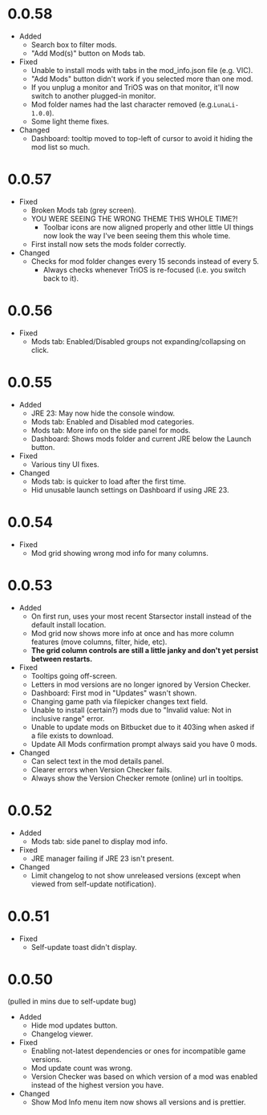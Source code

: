 # 0.0.58
- Added
  - Search box to filter mods.
  - "Add Mod(s)" button on Mods tab.
- Fixed
  - Unable to install mods with tabs in the mod_info.json file (e.g. VIC).
  - "Add Mods" button didn't work if you selected more than one mod.
  - If you unplug a monitor and TriOS was on that monitor, it'll now switch to another plugged-in monitor.
  - Mod folder names had the last character removed (e.g.`LunaLi-1.0.0`).
  - Some light theme fixes.
- Changed
  - Dashboard: tooltip moved to top-left of cursor to avoid it hiding the mod list so much.

# 0.0.57
- Fixed
  - Broken Mods tab (grey screen).
  - YOU WERE SEEING THE WRONG THEME THIS WHOLE TIME?!
    - Toolbar icons are now aligned properly and other little UI things now look the way I've been seeing them this whole time.
  - First install now sets the mods folder correctly.
- Changed
  - Checks for mod folder changes every 15 seconds instead of every 5.
    - Always checks whenever TriOS is re-focused (i.e. you switch back to it).

# 0.0.56

- Fixed
  - Mods tab: Enabled/Disabled groups not expanding/collapsing on click.

# 0.0.55

- Added
  - JRE 23: May now hide the console window.
  - Mods tab: Enabled and Disabled mod categories.
  - Mods tab: More info on the side panel for mods.
  - Dashboard: Shows mods folder and current JRE below the Launch button.
- Fixed
  - Various tiny UI fixes.
- Changed
  - Mods tab: is quicker to load after the first time.
  - Hid unusable launch settings on Dashboard if using JRE 23.

# 0.0.54

- Fixed
  - Mod grid showing wrong mod info for many columns.

# 0.0.53

- Added
  - On first run, uses your most recent Starsector install instead of the default install location.
  -  Mod grid now shows more info at once and has more column features (move columns, filter, hide, etc).
    - **The grid column controls are still a little janky and don't yet persist between restarts.**
- Fixed
  - Tooltips going off-screen.
  - Letters in mod versions are no longer ignored by Version Checker.
  - Dashboard: First mod in "Updates" wasn't shown.
  - Changing game path via filepicker changes text field.
  - Unable to install (certain?) mods due to "Invalid value: Not in inclusive range" error.
  - Unable to update mods on Bitbucket due to it 403ing when asked if a file exists to download.
  - Update All Mods confirmation prompt always said you have 0 mods.
- Changed
  - Can select text in the mod details panel.
  - Clearer errors when Version Checker fails.
  - Always show the Version Checker remote (online) url in tooltips.

# 0.0.52

- Added
    - Mods tab: side panel to display mod info.
- Fixed
    - JRE manager failing if JRE 23 isn't present.
- Changed
    - Limit changelog to not show unreleased versions (except when viewed from self-update notification).

# 0.0.51

- Fixed
    - Self-update toast didn't display.

# 0.0.50

(pulled in mins due to self-update bug)

- Added
    - Hide mod updates button.
    - Changelog viewer.
- Fixed
    - Enabling not-latest dependencies or ones for incompatible game versions.
    - Mod update count was wrong.
    - Version Checker was based on which version of a mod was enabled instead of the highest version you have.
- Changed
    - Show Mod Info menu item now shows all versions and is prettier.